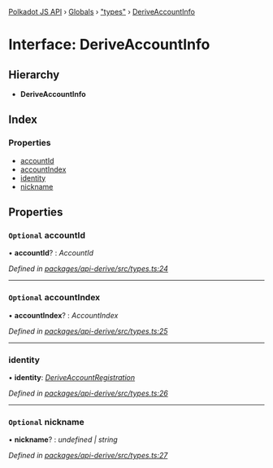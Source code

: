[Polkadot JS API](../README.md) › [Globals](../globals.md) › ["types"](../modules/_types_.md) › [DeriveAccountInfo](_types_.deriveaccountinfo.md)

# Interface: DeriveAccountInfo

## Hierarchy

* **DeriveAccountInfo**

## Index

### Properties

* [accountId](_types_.deriveaccountinfo.md#optional-accountid)
* [accountIndex](_types_.deriveaccountinfo.md#optional-accountindex)
* [identity](_types_.deriveaccountinfo.md#identity)
* [nickname](_types_.deriveaccountinfo.md#optional-nickname)

## Properties

### `Optional` accountId

• **accountId**? : *AccountId*

*Defined in [packages/api-derive/src/types.ts:24](https://github.com/polkadot-js/api/blob/774f41e6db/packages/api-derive/src/types.ts#L24)*

___

### `Optional` accountIndex

• **accountIndex**? : *AccountIndex*

*Defined in [packages/api-derive/src/types.ts:25](https://github.com/polkadot-js/api/blob/774f41e6db/packages/api-derive/src/types.ts#L25)*

___

###  identity

• **identity**: *[DeriveAccountRegistration](_types_.deriveaccountregistration.md)*

*Defined in [packages/api-derive/src/types.ts:26](https://github.com/polkadot-js/api/blob/774f41e6db/packages/api-derive/src/types.ts#L26)*

___

### `Optional` nickname

• **nickname**? : *undefined | string*

*Defined in [packages/api-derive/src/types.ts:27](https://github.com/polkadot-js/api/blob/774f41e6db/packages/api-derive/src/types.ts#L27)*
